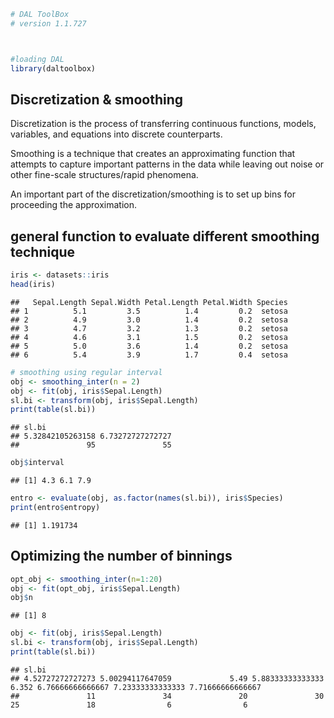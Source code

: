 
```r
# DAL ToolBox
# version 1.1.727



#loading DAL
library(daltoolbox) 
```

## Discretization & smoothing
Discretization is the process of transferring continuous functions, models, variables, and equations into discrete counterparts. 

Smoothing is a technique that creates an approximating function that attempts to capture important patterns in the data while leaving out noise or other fine-scale structures/rapid phenomena.

An important part of the discretization/smoothing is to set up bins for proceeding the approximation.

## general function to evaluate different smoothing technique


```r
iris <- datasets::iris
head(iris)
```

```
##   Sepal.Length Sepal.Width Petal.Length Petal.Width Species
## 1          5.1         3.5          1.4         0.2  setosa
## 2          4.9         3.0          1.4         0.2  setosa
## 3          4.7         3.2          1.3         0.2  setosa
## 4          4.6         3.1          1.5         0.2  setosa
## 5          5.0         3.6          1.4         0.2  setosa
## 6          5.4         3.9          1.7         0.4  setosa
```


```r
# smoothing using regular interval
obj <- smoothing_inter(n = 2)  
obj <- fit(obj, iris$Sepal.Length)
sl.bi <- transform(obj, iris$Sepal.Length)
print(table(sl.bi))
```

```
## sl.bi
## 5.32842105263158 6.73272727272727 
##               95               55
```

```r
obj$interval
```

```
## [1] 4.3 6.1 7.9
```


```r
entro <- evaluate(obj, as.factor(names(sl.bi)), iris$Species)
print(entro$entropy)
```

```
## [1] 1.191734
```

## Optimizing the number of binnings


```r
opt_obj <- smoothing_inter(n=1:20)
obj <- fit(opt_obj, iris$Sepal.Length)
obj$n
```

```
## [1] 8
```


```r
obj <- fit(obj, iris$Sepal.Length)
sl.bi <- transform(obj, iris$Sepal.Length)
print(table(sl.bi))
```

```
## sl.bi
## 4.52727272727273 5.00294117647059             5.49 5.88333333333333            6.352 6.76666666666667 7.23333333333333 7.71666666666667 
##               11               34               20               30               25               18                6                6
```


